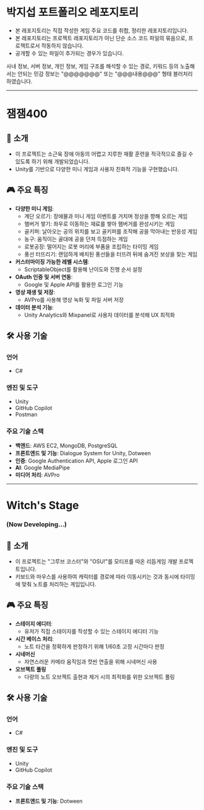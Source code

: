 # 박지섭 포트폴리오 레포지토리

- 본 레포지토리는 직접 작성한 게임 주요 코드를 취합, 정리한 레포지토리입니다.
- 본 레포지토리는 프로젝트 레포지토리가 아닌 단순 소스 코드 파일의 묶음으로, 프로젝트로서 작동하지 않습니다.
- 공개할 수 있는 파일이 추가되는 경우가 있습니다.

사내 정보, 서버 정보, 개인 정보, 게임 구조를 해석할 수 있는 경로, 키워드 등의 노출해서는 안되는 민감 정보는 "@@@@@@@" 또는 "@@@내용@@@" 형태 블러처리 하였습니다.

---

# 잼잼400

## 📜 소개
- 이 프로젝트는 소근육 장애 아동의 어렵고 지루한 재활 훈련을 적극적으로 즐길 수 있도록 하기 위해 개발되었습니다.
- Unity를 기반으로 다양한 미니 게임과 사용자 친화적 기능을 구현했습니다.


## 🎮 주요 특징
- **다양한 미니 게임**:
  - 계단 오르기: 장애물과 미니 게임 이벤트를 거치며 정상을 향해 오르는 게임
  - 햄버거 쌓기: 좌우로 이동하는 재료를 쌓아 햄버거를 완성시키는 게임
  - 골키퍼: 날아오는 공의 위치를 보고 골키퍼를 조작해 공을 막아내는 반응성 게임
  - 농구: 움직이는 골대에 공을 던져 득점하는 게임
  - 로봇공장: 떨어지는 로봇 머리에 부품을 조립하는 타이밍 게임
  - 풍선 터뜨리기: 랜덤하게 배치된 풍선들을 터뜨려 뒤에 숨겨진 보상을 찾는 게임
- **커스터마이징 가능한 레벨 시스템**:
  - ScriptableObject를 활용해 난이도와 진행 순서 설정
- **OAuth 인증 및 서버 연동**:
  - Google 및 Apple API를 활용한 로그인 기능
- **영상 재생 및 저장**:
  - AVPro를 사용해 영상 녹화 및 파일 서버 저장
- **데이터 분석 기능**:
  - Unity Analytics와 Mixpanel로 사용자 데이터를 분석해 UX 최적화


## 🛠️ 사용 기술
### **언어**
- C#

### **엔진 및 도구**
- Unity
- GitHub Copilot
- Postman

### **주요 기술 스택**
- **백엔드**: AWS EC2, MongoDB, PostgreSQL
- **프론트엔드 및 기능**: Dialogue System for Unity, Dotween
- **인증**: Google Authentication API, Apple 로그인 API
- **AI**: Google MediaPipe
- **미디어 처리**: AVPro

---

# Witch's Stage 
### (Now Developing...)

## 📜 소개
- 이 프로젝트는 "그루브 코스터"와 "OSU!"를 모티프를 따온 리듬게임 개발 프로젝트입니다.
- 키보드와 마우스를 사용하여 캐릭터를 경로에 따라 이동시키는 것과 동시에 타이밍에 맞춰 노트를 처리하는 게임입니다.


## 🎮 주요 특징
- **스테이지 에디터**:
  - 유저가 직접 스테이지를 작성할 수 있는 스테이지 에디터 기능
- **시간 베이스 처리**:
  - 노트 타건을 정확하게 판정하기 위해 1/60초 고정 시간마다 판정
- **시네머신**
  - 자연스러운 카메라 움직임과 컷씬 연출을 위해 시네머신 사용
- **오브젝트 풀링**
  - 다량의 노트 오브젝트 출현과 제거 시의 최적화를 위한 오브젝트 풀링


## 🛠️ 사용 기술
### **언어**
- C#

### **엔진 및 도구**
- Unity
- GitHub Copilot

### **주요 기술 스택**
- **프론트엔드 및 기능**: Dotween
